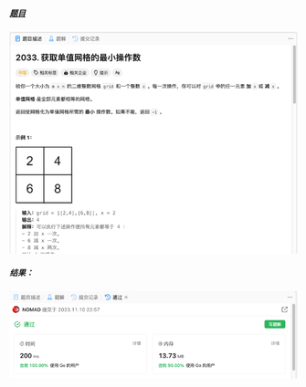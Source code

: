 ##### [题目](https://leetcode.cn/problems/minimum-operations-to-make-a-uni-value-grid/description/)
![pic](img.png)
##### 结果：
![pic](result.png)